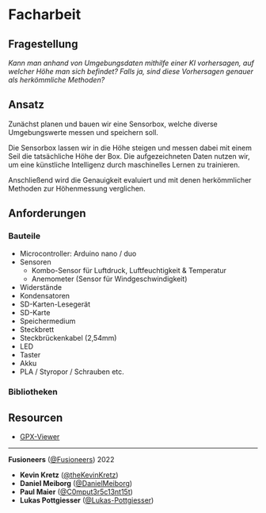 # Facharbeit

## Fragestellung
_Kann man anhand von Umgebungsdaten mithilfe einer KI vorhersagen, auf welcher Höhe man sich befindet?
Falls ja, sind diese Vorhersagen genauer als herkömmliche Methoden?_


## Ansatz
Zunächst planen und bauen wir eine Sensorbox, welche diverse Umgebungswerte messen und speichern soll.

Die Sensorbox lassen wir in die Höhe steigen und messen dabei mit einem Seil die tatsächliche Höhe der Box.
Die aufgezeichneten Daten nutzen wir, um eine künstliche Intelligenz durch maschinelles Lernen zu trainieren.

Anschließend wird die Genauigkeit evaluiert und mit denen herkömmlicher Methoden zur Höhenmessung verglichen.


## Anforderungen
### Bauteile
* Microcontroller: Arduino nano / duo
* Sensoren
  * Kombo-Sensor für Luftdruck, Luftfeuchtigkeit & Temperatur
  * Anemometer (Sensor für Windgeschwindigkeit)
* Widerstände
* Kondensatoren
* SD-Karten-Lesegerät
* SD-Karte
* Speichermedium
* Steckbrett
* Steckbrückenkabel (2,54mm)
* LED
* Taster
* Akku
* PLA / Styropor / Schrauben etc.

### Bibliotheken

## Resourcen
* [GPX-Viewer](https://www.j-berkemeier.de/ShowGPX.html)

---
**Fusioneers** ([@Fusioneers](https://github.com/Fusioneers)) 2022

* **Kevin Kretz** ([@theKevinKretz](https://github.com/theKevinKretz))
* **Daniel Meiborg** ([@DanielMeiborg](https://github.com/DanielMeiborg))
* **Paul Maier** ([@C0mput3r5c13nt15t](https://github.com/C0mput3r5c13nt15t))
* **Lukas Pottgiesser** ([@Lukas-Pottgiesser](https://github.com/Lukas-Pottgiesser))

